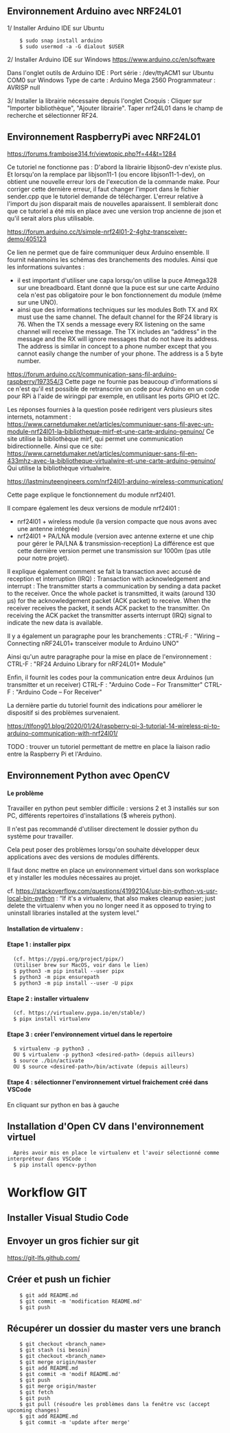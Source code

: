 ## Environnement Arduino avec NRF24L01


1/ Installer Arduino IDE sur Ubuntu

        $ sudo snap install arduino
        $ sudo usermod -a -G dialout $USER

2/ Installer Arduino IDE sur Windows
        https://www.arduino.cc/en/software

Dans l'onglet outils de Arduino IDE :
Port série :    /dev/ttyACM1 sur Ubuntu COM0 sur Windows
Type de carte : Arduino Mega 2560
Programmateur : AVRISP null

3/ Installer la librairie nécessaire depuis l'onglet Croquis :
Cliquer sur "Importer bibliothèque", "Ajouter librairie".
Taper nrf24L01 dans le champ de recherche et sélectionner RF24.

## Environnement RaspberryPi avec NRF24L01

https://forums.framboise314.fr/viewtopic.php?f=44&t=1284

Ce tutoriel ne fonctionne pas :
D'abord la librairie libjson0-dev n'existe plus.
Et lorsqu'on la remplace par libjson11-1 (ou encore libjson11-1-dev), on obtient une nouvelle erreur lors de l'execution de la commande make.
Pour corriger cette dernière erreur, il faut changer l'import dans le fichier sender.cpp que le tutoriel demande de télécharger.
L'erreur relative à l'import du json disparait mais de nouvelles aparaissent.
Il semblerait donc que ce tutoriel a été mis en place avec une version trop ancienne de json et qu'il serait alors plus utilisable.


https://forum.arduino.cc/t/simple-nrf24l01-2-4ghz-transceiver-demo/405123

Ce lien ne permet que de faire communiquer deux Arduino ensemble.
Il fournit néanmoins les schémas des branchements des modules.
Ainsi que les informations suivantes :
- il est important d'utiliser une capa lorsqu'on utilise la puce Atmega328 sur une breadboard.
Etant donné que la puce est sur une carte Arduino cela n'est pas obligatoire pour le bon fonctionnement du module (même sur une UNO).
- ainsi que des informations techniques sur les modules
Both TX and RX must use the same channel. The default channel for the RF24 library is 76.
When the TX sends a message every RX listening on the same channel will receive the message. The TX includes an “address” in the message and the RX will ignore messages that do not have its address. The address is similar in concept to a phone number except that you cannot easily change the number of your phone. The address is a 5 byte number.


https://forum.arduino.cc/t/communication-sans-fil-arduino-raspberry/197354/3
Cette page ne fournie pas beaucoup d'informations si ce n'est qu'il est possible de retranscrire un code pour Arduino en un code pour RPi à l'aide de wiringpi par exemple, en utilisant les ports GPIO et I2C.

Les réponses fournies à la question posée redirigent vers plusieurs sites internets, notamment :
https://www.carnetdumaker.net/articles/communiquer-sans-fil-avec-un-module-nrf24l01-la-bibliotheque-mirf-et-une-carte-arduino-genuino/
Ce site utilise la bibliothèque mirf, qui permet une communication bidirectionnelle.
Ainsi que ce site:
https://www.carnetdumaker.net/articles/communiquer-sans-fil-en-433mhz-avec-la-bibliotheque-virtualwire-et-une-carte-arduino-genuino/
Qui utilise la bibliothèque virtualwire.


https://lastminuteengineers.com/nrf24l01-arduino-wireless-communication/

Cette page explique le fonctionnement du module nrf24l01.

Il compare également les deux versions de module nrf24l01 :
- nrf24l01 + wireless module (la version compacte que nous avons avec une antenne intégrée)
- nrf24l01 + PA/LNA module (version avec antenne externe et une chip pour gérer le PA/LNA & transmission-reception)
La différence est que cette dernière version permet une transmission sur 1000m (pas utile pour notre projet).

Il explique également comment se fait la transaction avec accusé de reception et interruption (IRQ) :
Transaction with acknowledgement and interrupt :
The transmitter starts a communication by sending a data packet to the receiver. 
Once the whole packet is transmitted, it waits (around 130 µs) for the acknowledgement packet (ACK packet) to receive. 
When the receiver receives the packet, it sends ACK packet to the transmitter. 
On receiving the ACK packet the transmitter asserts interrupt (IRQ) signal to indicate the new data is available.

Il y a également un paragraphe pour les branchements :
CTRL-F : "Wiring – Connecting nRF24L01+ transceiver module to Arduino UNO"

Ainsi qu'un autre paragraphe pour la mise en place de l'environnement :
CTRL-F : "RF24 Arduino Library for nRF24L01+ Module"

Enfin, il fournit les codes pour la communication entre deux Arduinos (un transmitter et un receiver)
CTRL-F : "Arduino Code – For Transmitter"
CTRL-F : "Arduino Code – For Receiver"

La dernière partie du tutoriel fournit des indications pour améliorer le dispositif si des problèmes survenaient.


https://tlfong01.blog/2020/01/24/raspberry-pi-3-tutorial-14-wireless-pi-to-arduino-communication-with-nrf24l01/


TODO : trouver un tutoriel permettant de mettre en place la liaison radio entre la Raspberry Pi et l'Arduino.



## Environnement Python avec OpenCV

#### Le problème
Travailler en python peut sembler difficile : versions 2 et 3 installés sur son PC, différents repertoires d'installations ($ whereis python).

Il n'est pas recommandé d'utiliser directement le dossier python du système pour travailler.

Cela peut poser des problèmes lorsqu'on souhaite développer deux applications avec des versions de modules différents.

Il faut donc mettre en place un environnement virtuel dans son worksplace et y installer les modules nécessaires au projet.

cf. https://stackoverflow.com/questions/41992104/usr-bin-python-vs-usr-local-bin-python :
“If it's a virtualenv, that also makes cleanup easier; just delete the virtualenv when you no longer need it as opposed to trying to uninstall libraries installed at the system level.”


#### Installation de virtualenv : 

#### Etape 1 : installer pipx
      (cf. https://pypi.org/project/pipx/)
      (Utiliser brew sur MacOS, voir dans le lien)
      $ python3 -m pip install --user pipx
      $ python3 -m pipx ensurepath
      $ python3 -m pip install --user -U pipx
      
#### Etape 2 : installer virtualenv 
      (cf. https://virtualenv.pypa.io/en/stable/)
      $ pipx install virtualenv

#### Etape 3 : créer l'environnement virtuel dans le repertoire
      $ virtualenv -p python3 .
      OU $ virtualenv -p python3 <desired-path> (depuis ailleurs)
      $ source ./bin/activate
      OU $ source <desired-path>/bin/activate (depuis ailleurs)

#### Etape 4 : sélectionner l'environnement virtuel fraichement créé dans VSCode
En cliquant sur python en bas à gauche



## Installation d'Open CV dans l'environnement virtuel
      Après avoir mis en place le virtualenv et l'avoir sélectionné comme interpréteur dans VSCode :
      $ pip install opencv-python





# Workflow GIT
## Installer Visual Studio Code
## Envoyer un gros fichier sur git
  https://git-lfs.github.com/
## Créer et push un fichier
        $ git add README.md
        $ git commit -m 'modification README.md'
        $ git push
## Récupérer un dossier du master vers une branch
        $ git checkout <branch_name>
        $ git stash (si besoin)
        $ git checkout <branch_name>
        $ git merge origin/master
        $ git add README.md 
        $ git commit -m 'modif README.md'
        $ git push
        $ git merge origin/master
        $ git fetch
        $ git push
        $ git pull (résoudre les problèmes dans la fenêtre vsc (accept upcoming changes)
        $ git add README.md
        $ git commit -m 'update after merge'
